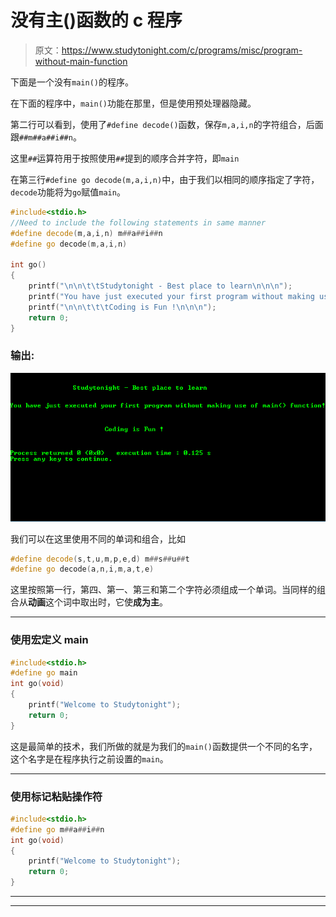# 没有主()函数的 c 程序

> 原文：<https://www.studytonight.com/c/programs/misc/program-without-main-function>

下面是一个没有`main()`的程序。

在下面的程序中，`main()`功能在那里，但是使用预处理器隐藏。

第二行可以看到，使用了`#define decode()`函数，保存`m,a,i,n`的字符组合，后面跟`##m##a##i##n`。

这里`##`运算符用于按照使用`##`提到的顺序合并字符，即`main`

在第三行`#define go decode(m,a,i,n)`中，由于我们以相同的顺序指定了字符，`decode`功能将为`go`赋值`main`。

```cpp
#include<stdio.h>
//Need to include the following statements in same manner
#define decode(m,a,i,n) m##a##i##n
#define go decode(m,a,i,n)

int go()
{
    printf("\n\n\t\tStudytonight - Best place to learn\n\n\n");
    printf("You have just executed your first program without making use of main() function!\n");
    printf("\n\n\t\t\tCoding is Fun !\n\n\n");
    return 0;
}
```

### 输出:

![Program without main() function](img/68cea073daba2ebf2b55425fe4eb0c5b.png)

我们可以在这里使用不同的单词和组合，比如

```cpp
#define decode(s,t,u,m,p,e,d) m##s##u##t
#define go decode(a,n,i,m,a,t,e)
```

这里按照第一行，第四、第一、第三和第二个字符必须组成一个单词。当同样的组合从**动画**这个词中取出时，它使**成为主**。

* * *

### 使用宏定义 main

```cpp
#include<stdio.h>
#define go main
int go(void)
{
    printf("Welcome to Studytonight");
    return 0;
}
```

这是最简单的技术，我们所做的就是为我们的`main()`函数提供一个不同的名字，这个名字是在程序执行之前设置的`main`。

* * *

### 使用标记粘贴操作符

```cpp
#include<stdio.h>
#define go m##a##i##n
int go(void)
{
    printf("Welcome to Studytonight");
    return 0;
}
```

* * *

* * *